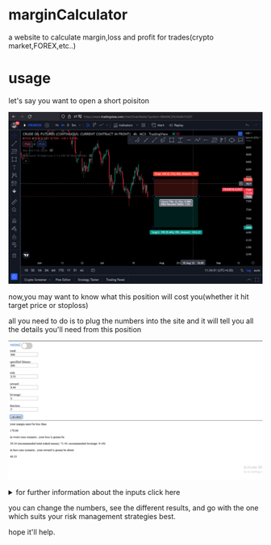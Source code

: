 # marginCalculator
a website to calculate margin,loss and profit for trades(crypto market,FOREX,etc..) 

# usage 

let's say you want to open a short poisiton

![alt text](https://github.com/slotfi909/marginCalculator/blob/main/images/img1.png?raw=true)

now,you may want to know what this position will cost you(whether it hit target price or stoploss)

all you need to do is to plug the numbers into the site and it will tell you all the details you'll need from this position

![alt text](https://github.com/slotfi909/marginCalculator/blob/main/images/img2.png?raw=true)
<details>
<summary>for further information about the inputs click here</summary>
<pre>
total: the total amount of money deposited in your account
specifiedMoney:the amount of money you want to specify to this position
(e.g. if you have 300$ in total and you want to open 2 positions, you may want to specify a maximum of 150$ to each of them)
risk: risk(percentage)
reward: reward(percentage)
leverage: position's leverage
fraction: the fraction of your total money that you're willing to risk
(e.g. if you have 1000$ and you put 7 as your fraction input, if your position hit an stoploss, you'll lose 1000/7=142.85$ in that position)
</pre>
</details>

you can change the numbers, see the different results, and go with the one which suits your risk management strategies best.

hope it'll help.

<!-- whole project is up and running here: http://margin.gigfa.com/index.html  -->


